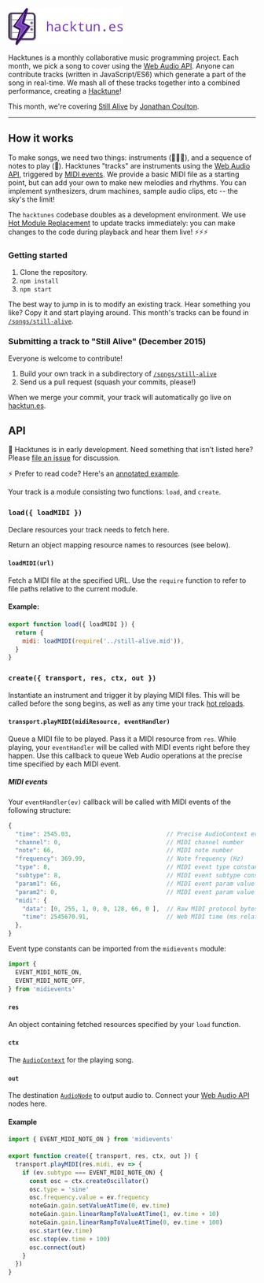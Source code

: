 <img src="https://raw.githubusercontent.com/hacktunes/hacktunes/master/art/logotype-color.png" alt="hacktun.es" height="75" />

Hacktunes is a monthly collaborative music programming project. Each month, we pick a song to cover using the [Web Audio API](https://developer.mozilla.org/en-US/docs/Web/API/Web_Audio_API). Anyone can contribute tracks (written in JavaScript/ES6) which generate a part of the song in real-time. We mash all of these tracks together into a combined performance, creating a [Hacktune](hacktun.es)!

This month, we're covering [Still Alive](https://www.youtube.com/watch?v=RthZgszykLs) by [Jonathan Coulton](http://www.jonathancoulton.com/).

---

## How it works

To make songs, we need two things: instruments (:guitar::saxophone::microphone:), and a sequence of notes to play (:musical_score:). Hacktunes "tracks" are instruments using the [Web Audio API](https://developer.mozilla.org/en-US/docs/Web/API/Web_Audio_API), triggered by [MIDI events](https://en.wikipedia.org/wiki/MIDI). We provide a basic MIDI file as a starting point, but can add your own to make new melodies and rhythms. You can implement synthesizers, drum machines, sample audio clips, etc -- the sky's the limit!


The `hacktunes` codebase doubles as a development environment. We use [Hot Module Replacement](https://webpack.github.io/docs/hot-module-replacement-with-webpack.html) to update tracks immediately: you can make changes to the code during playback and hear them live! :zap::zap::zap:

### Getting started

1. Clone the repository.
2. `npm install`
3. `npm start`

The best way to jump in is to modify an existing track. Hear something you like? Copy it and start playing around. This month's tracks can be found in [`/songs/still-alive`](https://github.com/hacktunes/hacktunes/tree/master/songs/still-alive).

### Submitting a track to "Still Alive" (December 2015)

Everyone is welcome to contribute!

1. Build your own track in a subdirectory of [`/songs/still-alive`](https://github.com/hacktunes/hacktunes/tree/master/songs/still-alive)
2. Send us a pull request (squash your commits, please!)

When we merge your commit, your track will automatically go live on [hacktun.es](http://hacktun.es).

## API

:construction: Hacktunes is in early development. Need something that isn't listed here? Please [file an issue](https://github.com/hacktunes/hacktunes/issues/new) for discussion.

:zap: Prefer to read code? Here's an [annotated example](https://github.com/hacktunes/hacktunes/blob/master/songs/still-alive/sin-lead/index.js).

Your track is a module consisting two functions: `load`, and `create`.

### `load({ loadMIDI })`

Declare resources your track needs to fetch here.

Return an object mapping resource names to resources (see below).

#### `loadMIDI(url)`

Fetch a MIDI file at the specified URL. Use the `require` function to refer to file paths relative to the current module.

#### Example:

```js
export function load({ loadMIDI }) {
  return {
    midi: loadMIDI(require('../still-alive.mid')),
  }
}
```

### `create({ transport, res, ctx, out })`

Instantiate an instrument and trigger it by playing MIDI files. This will be called before the song begins, as well as any time your track [hot reloads](https://webpack.github.io/docs/hot-module-replacement-with-webpack.html).

#### `transport.playMIDI(midiResource, eventHandler)`

Queue a MIDI file to be played. Pass it a MIDI resource from `res`. While playing, your `eventHandler` will be called with MIDI events right before they happen. Use this callback to queue Web Audio operations at the precise time specified by each MIDI event.

##### MIDI events

Your `eventHandler(ev)` callback will be called with MIDI events of the following structure:

```js
{
  "time": 2545.03,                           // Precise AudioContext event time (seconds)
  "channel": 0,                              // MIDI channel number
  "note": 66,                                // MIDI note number
  "frequency": 369.99,                       // Note frequency (Hz)
  "type": 8,                                 // MIDI event type constant
  "subtype": 8,                              // MIDI event subtype constant
  "param1": 66,                              // MIDI event param value
  "param2": 0,                               // MIDI event param value
  "midi": {
    "data": [0, 255, 1, 0, 0, 128, 66, 0 ],  // Raw MIDI protocol bytes, suitable for Web MIDI API
    "time": 2545670.91,                      // Web MIDI time (ms relative to navigation start)
  },
}
```

Event type constants can be imported from the `midievents` module:

```js
import {
  EVENT_MIDI_NOTE_ON,
  EVENT_MIDI_NOTE_OFF,
} from 'midievents'
```

#### `res`

An object containing fetched resources specified by your `load` function.

#### `ctx`

The [`AudioContext`](https://developer.mozilla.org/en-US/docs/Web/API/AudioContext) for the playing song.

#### `out`

The destination [`AudioNode`](https://developer.mozilla.org/en-US/docs/Web/API/AudioNode) to output audio to. Connect your [Web Audio API](https://developer.mozilla.org/en-US/docs/Web/API/Web_Audio_API) nodes here.

#### Example

```js
import { EVENT_MIDI_NOTE_ON } from 'midievents'

export function create({ transport, res, ctx, out }) {
  transport.playMIDI(res.midi, ev => {
    if (ev.subtype === EVENT_MIDI_NOTE_ON) {
      const osc = ctx.createOscillator()
      osc.type = 'sine'
      osc.frequency.value = ev.frequency
      noteGain.gain.setValueAtTime(0, ev.time)
      noteGain.gain.linearRampToValueAtTime(1, ev.time + 10)
      noteGain.gain.linearRampToValueAtTime(0, ev.time + 100)
      osc.start(ev.time)
      osc.stop(ev.time + 100)
      osc.connect(out)
    }
  })
}
```

